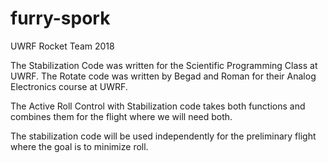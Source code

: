 # furry-spork
UWRF Rocket Team 2018

The Stabilization Code was written for the Scientific Programming Class at UWRF.
The Rotate code was written by Begad and Roman for their Analog Electronics course at UWRF.

The Active Roll Control with Stabilization code takes both functions and combines them for the flight where we will need both.

The stabilization code will be used independently for the preliminary flight where the goal is to minimize roll.
